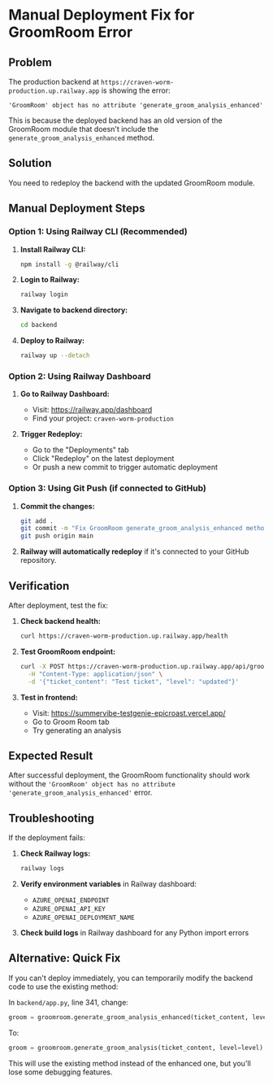 # Manual Deployment Fix for GroomRoom Error

## Problem
The production backend at `https://craven-worm-production.up.railway.app` is showing the error:
```
'GroomRoom' object has no attribute 'generate_groom_analysis_enhanced'
```

This is because the deployed backend has an old version of the GroomRoom module that doesn't include the `generate_groom_analysis_enhanced` method.

## Solution
You need to redeploy the backend with the updated GroomRoom module.

## Manual Deployment Steps

### Option 1: Using Railway CLI (Recommended)

1. **Install Railway CLI:**
   ```bash
   npm install -g @railway/cli
   ```

2. **Login to Railway:**
   ```bash
   railway login
   ```

3. **Navigate to backend directory:**
   ```bash
   cd backend
   ```

4. **Deploy to Railway:**
   ```bash
   railway up --detach
   ```

### Option 2: Using Railway Dashboard

1. **Go to Railway Dashboard:**
   - Visit: https://railway.app/dashboard
   - Find your project: `craven-worm-production`

2. **Trigger Redeploy:**
   - Go to the "Deployments" tab
   - Click "Redeploy" on the latest deployment
   - Or push a new commit to trigger automatic deployment

### Option 3: Using Git Push (if connected to GitHub)

1. **Commit the changes:**
   ```bash
   git add .
   git commit -m "Fix GroomRoom generate_groom_analysis_enhanced method"
   git push origin main
   ```

2. **Railway will automatically redeploy** if it's connected to your GitHub repository.

## Verification

After deployment, test the fix:

1. **Check backend health:**
   ```bash
   curl https://craven-worm-production.up.railway.app/health
   ```

2. **Test GroomRoom endpoint:**
   ```bash
   curl -X POST https://craven-worm-production.up.railway.app/api/groomroom/generate \
     -H "Content-Type: application/json" \
     -d '{"ticket_content": "Test ticket", "level": "updated"}'
   ```

3. **Test in frontend:**
   - Visit: https://summervibe-testgenie-epicroast.vercel.app/
   - Go to Groom Room tab
   - Try generating an analysis

## Expected Result

After successful deployment, the GroomRoom functionality should work without the `'GroomRoom' object has no attribute 'generate_groom_analysis_enhanced'` error.

## Troubleshooting

If the deployment fails:

1. **Check Railway logs:**
   ```bash
   railway logs
   ```

2. **Verify environment variables** in Railway dashboard:
   - `AZURE_OPENAI_ENDPOINT`
   - `AZURE_OPENAI_API_KEY`
   - `AZURE_OPENAI_DEPLOYMENT_NAME`

3. **Check build logs** in Railway dashboard for any Python import errors

## Alternative: Quick Fix

If you can't deploy immediately, you can temporarily modify the backend code to use the existing method:

In `backend/app.py`, line 341, change:
```python
groom = groomroom.generate_groom_analysis_enhanced(ticket_content, level=level, debug_mode=debug_mode)
```

To:
```python
groom = groomroom.generate_groom_analysis(ticket_content, level=level)
```

This will use the existing method instead of the enhanced one, but you'll lose some debugging features.

